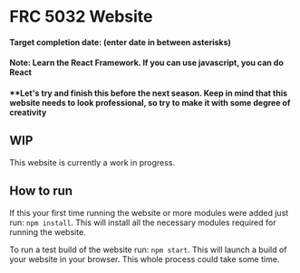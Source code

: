 # FRC 5032 Website

#### Target completion date: **(enter date in between asterisks)** 
#### Note: Learn the React Framework. If you can use javascript, you can do React

#### **Let's try and finish this before the next season. Keep in mind that this website needs to look professional, so try to make it with some degree of creativity

## WIP

This website is currently a work in progress.

## How to run

If this your first time running the website or more modules were added just run: `npm install`. This will install all the necessary modules required for running the website.

To run a test build of the website run: `npm start`. This will launch a build of your website in your browser. This whole process could take some time.
